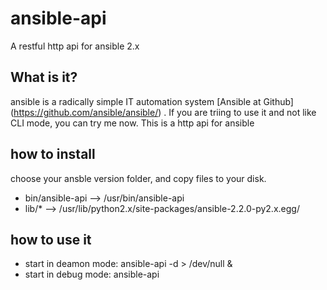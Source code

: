 # ansible-api
A restful http api for ansible 2.x

## What is it?
ansible is a radically simple IT automation system [Ansible at Github] (https://github.com/ansible/ansible/) . 
If you are triing to use it and not like CLI mode, you can try me now. This is a http api for ansible

## how to install
choose your ansble version folder, and copy files to your disk.

- bin/ansible-api --> /usr/bin/ansible-api
- lib/* --> /usr/lib/python2.x/site-packages/ansible-2.2.0-py2.x.egg/

## how to use it

- start in deamon mode: ansible-api -d > /dev/null &
- start in debug mode: ansible-api
